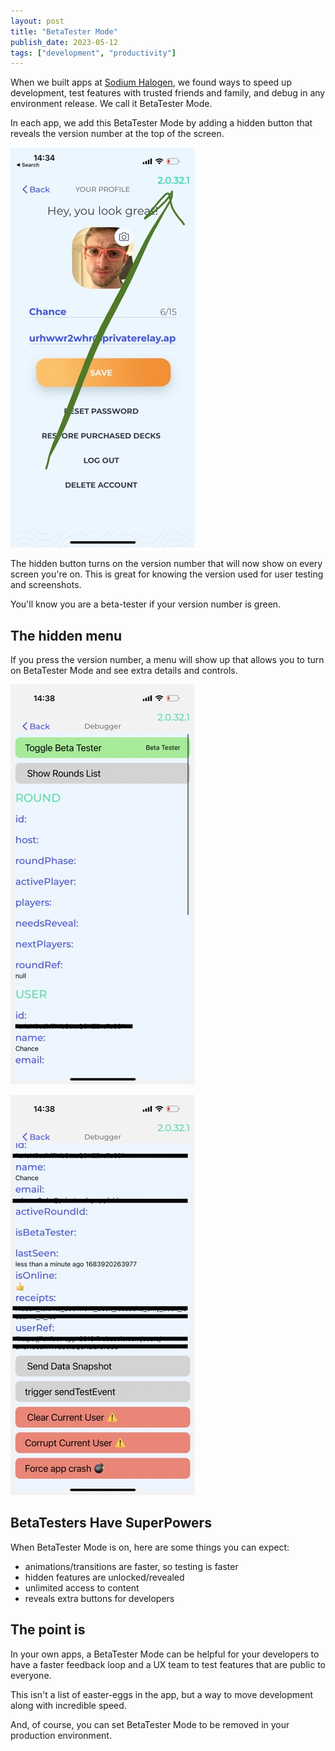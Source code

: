 ```yaml
---
layout: post
title: "BetaTester Mode"
publish_date: 2023-05-12
tags: ["development", "productivity"]
---
```


When we built apps at [Sodium Halogen](https://sodiumhalogen.com), we found ways to speed up development, test features with trusted friends and family, and debug in any environment release. We call it BetaTester Mode.

In each app, we add this BetaTester Mode by adding a hidden button that reveals the version number at the top of the screen.

![BetaTester Mode](./betatester-mode-version-number.jpeg)

The hidden button turns on the version number that will now show on every screen you're on. This is great for knowing the version used for user testing and screenshots.

You'll know you are a beta-tester if your version number is green.

## The hidden menu

If you press the version number, a menu will show up that allows you to turn on BetaTester Mode and see extra details and controls.

![BetaTester Mode](./betatester-mode-menu-1.jpeg)

![BetaTester Mode](./betatester-mode-menu-2.jpeg)

## BetaTesters Have SuperPowers

When BetaTester Mode is on, here are some things you can expect:

- animations/transitions are faster, so testing is faster
- hidden features are unlocked/revealed
- unlimited access to content
- reveals extra buttons for developers

## The point is

In your own apps, a BetaTester Mode can be helpful for your developers to have a faster feedback loop and a UX team to test features that are public to everyone.

This isn't a list of easter-eggs in the app, but a way to move development along with incredible speed.

And, of course, you can set BetaTester Mode to be removed in your production environment.
